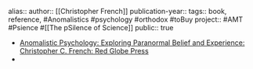 alias::
author:: [[Christopher French]] 
publication-year::
tags:: book, reference, #Anomalistics #psychology #orthodox #toBuy 
project:: #AMT #Psience #[[The pSilence of Science]] 
public:: true

- [Anomalistic Psychology: Exploring Paranormal Belief and Experience: Christopher C. French: Red Globe Press](https://www.bloomsbury.com/au/anomalistic-psychology-9781403995711/)
-